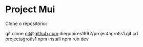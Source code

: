 # Project Mui

Clone o repositório:

git clone git@github.com:diegopires1992/projectagrotis1.git
cd projectagrotis1
npm install
npm run dev